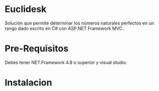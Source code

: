 # Euclidesk
Solución que permite determinar los números naturales perfectos en un rango dado escrito en C# con ASP.NET Framework MVC.

# Pre-Requisitos
Debes tener NET.Framework 4.8 o superior y visual studio.

# Instalacion

